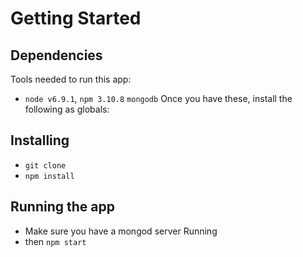 # Getting Started
## Dependencies
Tools needed to run this app:
* `node v6.9.1`, `npm 3.10.8` `mongodb`
Once you have these, install the following as globals:  

## Installing
* `git clone`
* `npm install`

## Running the app
* Make sure you have a mongod server Running
* then `npm start`
